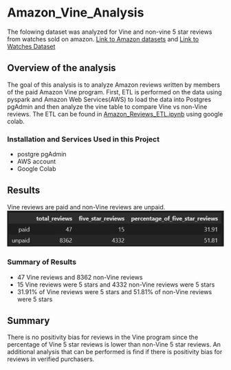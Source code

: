 # Amazon_Vine_Analysis

The folowing dataset was analyzed for Vine and non-vine 5 star reviews from watches sold on amazon. [Link to Amazon datasets](https://s3.amazonaws.com/amazon-reviews-pds/tsv/index.txt) and [Link to Watches Dataset](https://s3.amazonaws.com/amazon-reviews-pds/tsv/amazon_reviews_us_Watches_v1_00.tsv.gz)

## Overview of the analysis

The goal of this analysis is to analyze Amazon reviews written by members of the paid Amazon Vine program. First, ETL is performed on the data using pyspark and Amazon Web Services(AWS) to load the data into Postgres pgAdmin and then analyze the vine table to compare Vine vs non-Vine reviews. The ETL can be found in [Amazon_Reviews_ETL.ipynb](/Amazon_Reviews_ETL.ipynb) using google colab.

### Installation and Services Used in this Project
- postgre pgAdmin
- AWS account
- Google Colab 

## Results

Vine reviews are paid and non-Vine reviews are unpaid.
![Results of Paid vs Unpaid](/screenshots/Results%20of%20paid%20vs%20unpaid.PNG)

### Summary of Results
- 47 Vine reviews and  8362 non-Vine reviews
- 15 Vine reviews were 5 stars and 4332 non-Vine reviews were 5 stars
- 31.91% of Vine reviews were 5 stars and 51.81% of non-Vine reviews were 5 stars


## Summary

There is no positivity bias for reviews in the Vine program since the percentage of Vine 5 star reviews is lower than non-Vine 5 star reviews. An additional analysis that can be performed is find if there is positivity bias for reviews in verified purchasers. 
